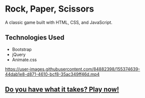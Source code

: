 # Rock, Paper, Scissors

A classic game built with HTML, CSS, and JavaScript.

## Technologies Used
* Bootstrap
* jQuery
* Animate.css

https://user-images.githubusercontent.com/84882398/155374639-44dab1e8-d871-4610-bcf8-35ac349ff46d.mp4

## [Do you have what it takes? Play now!](https://amachkel.github.io/rock-paper-scissors/)




